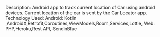 Description: Android app to track current location of Car using android devices. Current location of the car is sent by the Car Locator app. 
Technology Used:
Android: Kotlin ,AndroidX,Retrofit,Coroutines,ViewModels,Room,Services,Lottie,
Web: PHP,Heroku,Rest API, SendinBlue
